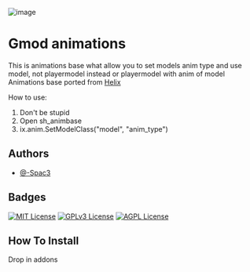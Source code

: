 ![image](https://user-images.githubusercontent.com/100233737/215331780-522c8662-3be2-4aaa-b34f-169a88ba5403.png)

# Gmod animations
This is animations base what allow you to set models anim type and use model, not playermodel instead or playermodel with anim of model
Animations base ported from  [Helix](https://github.com/nebulouscloud/helix)

How to use:

1. Don't be stupid
2. Open sh_animbase
3. ix.anim.SetModelClass("model", "anim_type")
## Authors

- [@-Spac3](https://github.com/Spac3e)

## Badges

[![MIT License](https://img.shields.io/badge/License-MIT-green.svg)](https://choosealicense.com/licenses/mit/)
[![GPLv3 License](https://img.shields.io/badge/License-GPL%20v3-yellow.svg)](https://opensource.org/licenses/)
[![AGPL License](https://img.shields.io/badge/license-AGPL-blue.svg)](http://www.gnu.org/licenses/agpl-3.0)


## How To Install

Drop in addons

